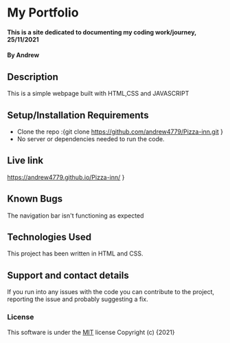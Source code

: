 # My Portfolio
#### This is a site dedicated to documenting my coding work/journey, 25/11/2021
#### By **Andrew**
## Description
This is a simple webpage built with HTML,CSS and JAVASCRIPT
## Setup/Installation Requirements
* Clone the repo :{git clone https://github.com/andrew4779/Pizza-inn.git }
* No server or dependencies needed to run the code.
## Live link
https://andrew4779.github.io/Pizza-inn/ }
## Known Bugs
The navigation bar isn't functioning as expected
## Technologies Used
This project has been written in HTML and CSS.
## Support and contact details
If you run into any issues with the code you can contribute to the project, reporting the issue and probably suggesting a fix.
### License
This software is under the [MIT](LICENSE) license
Copyright (c) {2021} 